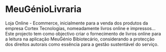 # MeuGénioLivraria
Loja Online - Ecommerce, inicialmente para a venda dos produtos da empresa Cortex Tecnologias, nomeadamente livros online e impressos...
Este projecto tem como objectivo criar o fornecimento de livros online para a leitura na aplicação MeuGénio Bibiotecário, considerando a protecção dos direitos autorais como essência para a gestão sustentável do serviço. 
